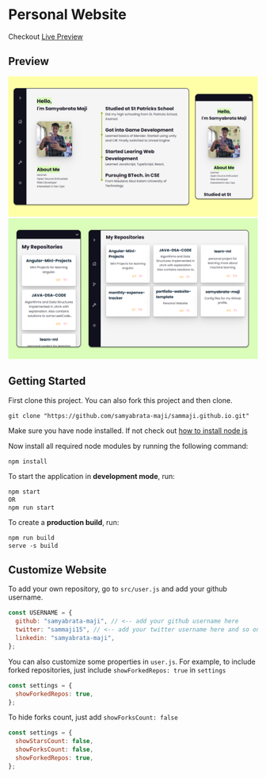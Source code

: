 # Personal Website

Checkout [Live Preview](https://sammaji.pages.dev)

## Preview
![Home Component](./prototype_and_preview/preview/PreviewHome.png)
![Repositories Component](./prototype_and_preview/preview/PreviewRepo.png)



## Getting Started

First clone this project. You can also fork this project and then clone.

```
git clone "https://github.com/samyabrata-maji/sammaji.github.io.git"
```

Make sure you have node installed. If not check out [how to install node js](https://docs.npmjs.com/downloading-and-installing-node-js-and-npm)

Now install all required node modules by running the following command:

```
npm install
```
To start the application in **development mode**, run:
```
npm start
OR
npm run start
```

To create a **production build**, run:
```
npm run build
serve -s build
```

## Customize Website

To add your own repository, go to `src/user.js` and add your github username.

```javascript
const USERNAME = {
  github: "samyabrata-maji", // <-- add your github username here
  twitter: "sammaji15", // <-- add your twitter username here and so on...
  linkedin: "samyabrata-maji",
};
```

You can also customize some properties in `user.js`. For example, to include forked repositories, just include `showForkedRepos: true` in `settings`

```javascript
const settings = {
  showForkedRepos: true,
};
```

To hide forks count, just add `showForksCount: false`

```javascript
const settings = {
  showStarsCount: false,
  showForksCount: false,
  showForkedRepos: true,
};
```
